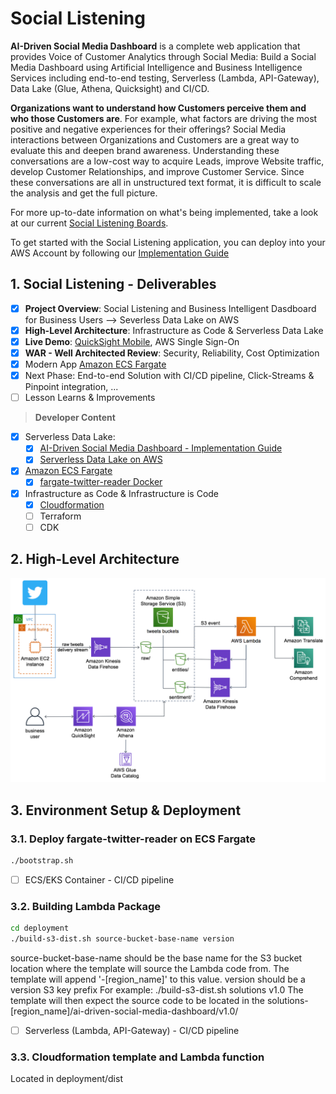 # Social Listening

**AI-Driven Social Media Dashboard** is a complete web application that provides Voice of Customer Analytics through Social Media: Build a Social Media Dashboard using Artificial Intelligence and Business Intelligence Services including end-to-end testing, Serverless (Lambda, API-Gateway), Data Lake (Glue, Athena, Quicksight) and CI/CD. 

**Organizations want to understand how Customers perceive them and who those Customers are**. For example, what factors are driving the most positive and negative experiences for their offerings? Social Media interactions between Organizations and Customers are a great way to evaluate this and deepen brand awareness. Understanding these conversations are a low-cost way to acquire Leads, improve Website traffic, develop Customer Relationships, and improve Customer Service. Since these conversations are all in unstructured text format, it is difficult to scale the analysis and get the full picture.

For more up-to-date information on what's being implemented, take a look at our current [Social Listening Boards](https://github.com/nnthanh101/social-listening/projects/1).

To get started with the Social Listening application, you can deploy into your AWS Account by following our [Implementation Guide](./AI-Driven.md)

## 1. Social Listening - Deliverables

* [x] **Project Overview**: Social Listening and Business Intelligent Dasdboard for Business Users --> Severless Data Lake on AWS
* [x] **High-Level Architecture**: Infrastructure as Code & Serverless Data Lake
* [x] **Live Demo**: [QuickSight Mobile](https://aws.amazon.com/blogs/big-data/announcing-the-new-mobile-app-for-amazon-quicksight/), AWS Single Sign-On
* [x] **WAR - Well Architected Review**: Security, Reliability, Cost Optimization
* [x] Modern App [Amazon ECS Fargate](https://ecs-fargate.aws.job4u.io/)
* [x] Next Phase: End-to-end Solution with CI/CD pipeline, Click-Streams & Pinpoint integration, ...
* [ ] Lesson Learns & Improvements

> **Developer Content**
- [x] Serverless Data Lake:
    - [x] [AI-Driven Social Media Dashboard - Implementation Guide](./AI-Driven.md)
    - [x] [Serverless Data Lake on AWS](https://datalake.aws.job4u.io/)
- [x] [Amazon ECS Fargate](https://ecs-fargate.aws.job4u.io/)
  - [x]  [fargate-twitter-reader Docker](https://hub.docker.com/repository/docker/nnthanh101/fargate-twitter-reader)
- [x] Infrastructure as Code & Infrastructure is Code
    - [x] [Cloudformation](https://github.com/nnthanh101/social-listening/tree/master/deployment)
    - [ ] Terraform
    - [ ] CDK

## 2. High-Level Architecture

![Social Listening Architecture](README/Architecture.png)

## 3. Environment Setup & Deployment

### 3.1. Deploy fargate-twitter-reader on ECS Fargate

```bash
./bootstrap.sh
```

* [ ] ECS/EKS Container - CI/CD pipeline

### 3.2. Building Lambda Package

```bash
cd deployment
./build-s3-dist.sh source-bucket-base-name version
```

source-bucket-base-name should be the base name for the S3 bucket location where the template will source the Lambda code from.
The template will append '-[region_name]' to this value.
version should be a version S3 key prefix
For example: ./build-s3-dist.sh solutions v1.0
The template will then expect the source code to be located in the solutions-[region_name]/ai-driven-social-media-dashboard/v1.0/

* [ ] Serverless (Lambda, API-Gateway) - CI/CD pipeline

### 3.3. Cloudformation template and Lambda function
Located in deployment/dist
